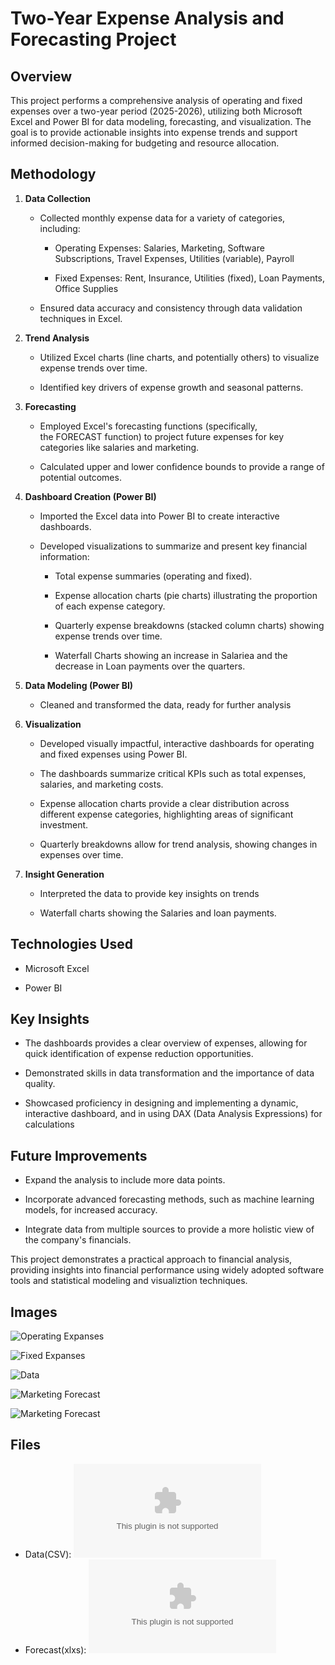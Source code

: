# Two-Year Expense Analysis and Forecasting Project

## **Overview**

This project performs a comprehensive analysis of operating and fixed expenses over a two-year period (2025-2026), utilizing both Microsoft Excel and Power BI for data modeling, forecasting, and visualization. The goal is to provide actionable insights into expense trends and support informed decision-making for budgeting and resource allocation.

## **Methodology**

1.  **Data Collection**
    
    *   Collected monthly expense data for a variety of categories, including:
        
        *   Operating Expenses: Salaries, Marketing, Software Subscriptions, Travel Expenses, Utilities (variable), Payroll
            
        *   Fixed Expenses: Rent, Insurance, Utilities (fixed), Loan Payments, Office Supplies
            
    *   Ensured data accuracy and consistency through data validation techniques in Excel.
        
2.  **Trend Analysis**
    
    *   Utilized Excel charts (line charts, and potentially others) to visualize expense trends over time.
        
    *   Identified key drivers of expense growth and seasonal patterns.
        
3.  **Forecasting**
    
    *   Employed Excel's forecasting functions (specifically, the FORECAST function) to project future expenses for key categories like salaries and marketing.
        
    *   Calculated upper and lower confidence bounds to provide a range of potential outcomes.
        
4.  **Dashboard Creation (Power BI)**
    
    *   Imported the Excel data into Power BI to create interactive dashboards.
        
    *   Developed visualizations to summarize and present key financial information:
        
        *   Total expense summaries (operating and fixed).
            
        *   Expense allocation charts (pie charts) illustrating the proportion of each expense category.
            
        *   Quarterly expense breakdowns (stacked column charts) showing expense trends over time.
            
        *   Waterfall Charts showing an increase in Salariea and the decrease in Loan payments over the quarters.
            
5.  **Data Modeling (Power BI)**
    
    *   Cleaned and transformed the data, ready for further analysis
        
6.  **Visualization**
    
    *   Developed visually impactful, interactive dashboards for operating and fixed expenses using Power BI.
        
    *   The dashboards summarize critical KPIs such as total expenses, salaries, and marketing costs.
        
    *   Expense allocation charts provide a clear distribution across different expense categories, highlighting areas of significant investment.
        
    *   Quarterly breakdowns allow for trend analysis, showing changes in expenses over time.
        
7.  **Insight Generation**
    
    *   Interpreted the data to provide key insights on trends
        
    *   Waterfall charts showing the Salaries and loan payments.
        

## **Technologies Used**

*   Microsoft Excel
    
*   Power BI
    

## **Key Insights**

*   The dashboards provides a clear overview of expenses, allowing for quick identification of expense reduction opportunities.
    
*   Demonstrated skills in data transformation and the importance of data quality.
    
*   Showcased proficiency in designing and implementing a dynamic, interactive dashboard, and in using DAX (Data Analysis Expressions) for calculations
    

## **Future Improvements**

*   Expand the analysis to include more data points.
    
*   Incorporate advanced forecasting methods, such as machine learning models, for increased accuracy.
    
*   Integrate data from multiple sources to provide a more holistic view of the company's financials.
    

This project demonstrates a practical approach to financial analysis, providing insights into financial performance using widely adopted software tools and statistical modeling and visualiztion techniques.

## Images

![Operating Expanses](https://github.com/ondrej-dusa/Portfolio/blob/main/assets/Screenshot%202025-02-15%20202037.png)

![Fixed Expanses](https://github.com/ondrej-dusa/Portfolio/blob/main/assets/Screenshot%202025-02-15%20202050.png)

![Data](https://github.com/ondrej-dusa/Portfolio/blob/main/assets/Screenshot%202025-02-15%20202101.png)

![Marketing Forecast](https://github.com/ondrej-dusa/Portfolio/blob/main/assets/Screenshot%202025-02-15%20202118.png)

![Marketing Forecast](https://github.com/ondrej-dusa/Portfolio/blob/main/assets/Screenshot%202025-02-15%20202111.png)

## Files

- Data(CSV): ![Data](https://github.com/ondrej-dusa/Portfolio/blob/main/assets/Expanses_Data.csv)
- Forecast(xlxs): ![Data](https://github.com/ondrej-dusa/Portfolio/blob/main/assets/Expanse%20Forecast.xlsx)
